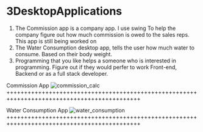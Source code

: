 # 3DesktopApplications

1) The Commission app is a company app. I use swing To help the company figure out how much commission is owed to the sales reps. This app is still being worked on 
2) The Water Consumption desktop app, tells the user how much water to consume. Based on their body weight.
3) Programming that you like helps a someone who is interested in programming. Figure out if they would perfer to work Front-end, 
Backend or as a full stack developer.


Commission App 
![commission_calc](https://user-images.githubusercontent.com/28793729/30516340-078fb304-9b0a-11e7-98b4-38c19b06293b.JPG)
++++++++++++++++++++++++++++++++++++++++++++++++++++++++++++++++++++++++++++++++++++++++++++



Water Consumption App
![water_consumption](https://user-images.githubusercontent.com/28793729/30516367-fa432b44-9b0a-11e7-8459-5b177188ae12.JPG)
++++++++++++++++++++++++++++++++++++++++++++++++++++++++++++++++++++++++++++++++++++++++++++



